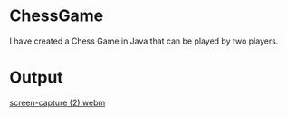 # ChessGame
I have created a Chess Game in Java that can be played by two players.
# Output


[screen-capture (2).webm](https://user-images.githubusercontent.com/107344275/187841130-bb2ac97f-2475-488a-a260-0930a7d3eb39.webm)
